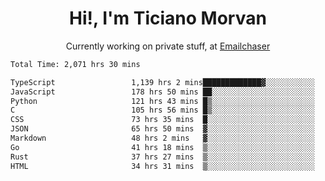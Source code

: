 <h1 align="center">Hi!, I'm Ticiano Morvan</h1>
<p align="center">Currently working on private stuff, at <a href="https://emailchaser.com" target="_blank">Emailchaser</a></p>

<!--START_SECTION:waka-->

```txt
Total Time: 2,071 hrs 30 mins

TypeScript                 1,139 hrs 2 mins█████████████▓░░░░░░░░░░░   54.99 %
JavaScript                 178 hrs 50 mins ██░░░░░░░░░░░░░░░░░░░░░░░   08.63 %
Python                     121 hrs 43 mins █▒░░░░░░░░░░░░░░░░░░░░░░░   05.88 %
C                          105 hrs 56 mins █▒░░░░░░░░░░░░░░░░░░░░░░░   05.11 %
CSS                        73 hrs 35 mins  █░░░░░░░░░░░░░░░░░░░░░░░░   03.55 %
JSON                       65 hrs 50 mins  ▓░░░░░░░░░░░░░░░░░░░░░░░░   03.18 %
Markdown                   48 hrs 2 mins   ▓░░░░░░░░░░░░░░░░░░░░░░░░   02.32 %
Go                         41 hrs 18 mins  ▒░░░░░░░░░░░░░░░░░░░░░░░░   01.99 %
Rust                       37 hrs 27 mins  ▒░░░░░░░░░░░░░░░░░░░░░░░░   01.81 %
HTML                       34 hrs 31 mins  ▒░░░░░░░░░░░░░░░░░░░░░░░░   01.67 %
```

<!--END_SECTION:waka-->
